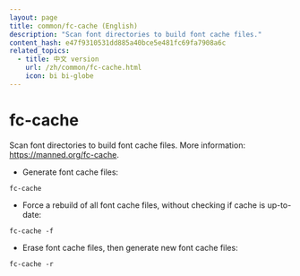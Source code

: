 ```yaml
---
layout: page
title: common/fc-cache (English)
description: "Scan font directories to build font cache files."
content_hash: e47f9310531dd885a40bce5e481fc69fa7908a6c
related_topics:
  - title: 中文 version
    url: /zh/common/fc-cache.html
    icon: bi bi-globe
---
```

# fc-cache

Scan font directories to build font cache files.
More information: <https://manned.org/fc-cache>.

- Generate font cache files:

`fc-cache`

- Force a rebuild of all font cache files, without checking if cache is up-to-date:

`fc-cache -f`

- Erase font cache files, then generate new font cache files:

`fc-cache -r`
